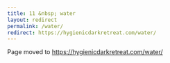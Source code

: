 ```yaml
---
title: 11 &nbsp; water
layout: redirect
permalink: /water/
redirect: https://hygienicdarkretreat.com/water/
---
```


Page moved to <https://hygienicdarkretreat.com/water/>

